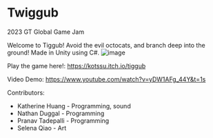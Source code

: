 # Twiggub
2023 GT Global Game Jam

Welcome to Tiggub! Avoid the evil octocats, and branch deep into the ground! Made in Unity using C#.
![image](https://user-images.githubusercontent.com/116393413/219289228-82d28ee5-7749-4c94-9fa4-f68cafe423b4.png)


Play the game here!: https://kotssu.itch.io/tiggub

Video Demo: https://www.youtube.com/watch?v=yDW1AFg_44Y&t=1s

Contributors:
* Katherine Huang - Programming, sound
* Nathan Duggal - Programming
* Pranav Tadepalli - Programming
* Selena Qiao - Art
